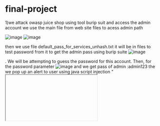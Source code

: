 # final-project
1)we attack owasp juice shop using tool burip suit and access the admin account
we use the main file from web site files to acess admin path

![image](https://github.com/user-attachments/assets/e7a17790-2118-4bde-b3b1-04f248ccb575)
![image](https://github.com/user-attachments/assets/33f62f52-b7e1-4b1a-aefd-aaa7a5b2c197)

then we use file default_pass_for_services_unhash.txt it will be in files to test password from it to get the admin pass using burip suite
![image](https://github.com/user-attachments/assets/d358f9a9-698a-4a72-9f5c-2fe815662544)

. We will be attempting to guess the password for this account. Then, for the password parameter
![image](https://github.com/user-attachments/assets/796cb971-c4e1-4736-bf7c-3bedfb7b9408)
and we get pass of admin :admin123
the we pop up an alert to user using java script injection 
"<iframe src ="javascript:alert('xss')">"
![image](https://github.com/user-attachments/assets/b30cdd2c-af2d-4a6f-8d8d-53bf2e3766d9)
we use a sql injection to acess bender@juice-sh.op
this sql injection skip us from enter password and make us login to bender account successful
![image](https://github.com/user-attachments/assets/22c78d97-23b0-4469-bee0-376b7dd66394)

